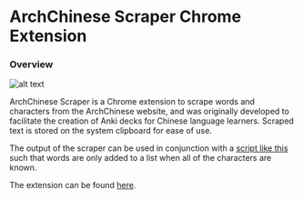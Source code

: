 # ArchChinese Scraper Chrome Extension

### Overview
![alt text](./images/Intro.png "Intro Image")

ArchChinese Scraper is a Chrome extension to scrape words and characters from the ArchChinese website, and
was originally developed to facilitate the creation of Anki decks for Chinese language learners.
Scraped text is stored on the system clipboard for ease of use.

The output of the scraper can be used in conjunction with a
[script like this](https://gist.github.com/akhouderchah/ebfc75ddbac177d0aef189da19b18920)
such that words are only added to a list when all of the characters are known.

The extension can be found [here](https://chromewebstore.google.com/detail/arch-chinese-scraper/llkdlmohpnemkfkakmcmfajeogfkkhdm).
